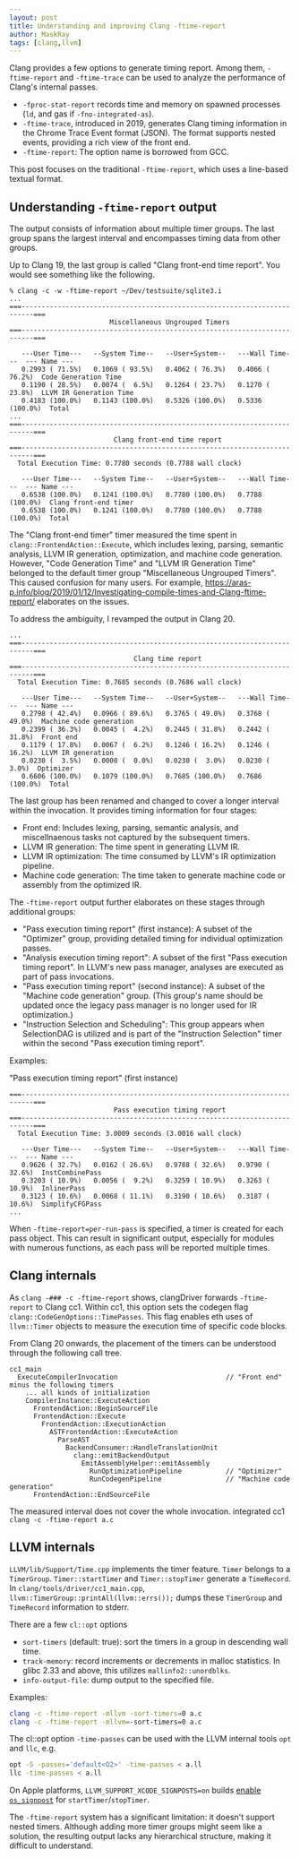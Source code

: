 ```yaml
---
layout: post
title: Understanding and improving Clang -ftime-report
author: MaskRay
tags: [clang,llvm]
---
```


Clang provides a few options to generate timing report. Among them, `-ftime-report` and `-ftime-trace` can be used to analyze the performance of Clang's internal passes.

* `-fproc-stat-report` records time and memory on spawned processes (`ld`, and gas if `-fno-integrated-as`).
* `-ftime-trace`, introduced in 2019, generates Clang timing information in the Chrome Trace Event format (JSON). The format supports nested events, providing a rich view of the front end.
* `-ftime-report`: The option name is borrowed from GCC.

This post focuses on the traditional `-ftime-report`, which uses a line-based textual format.

## Understanding `-ftime-report` output

The output consists of information about multiple timer groups.
The last group spans the largest interval and encompasses timing data from other groups.

Up to Clang 19, the last group is called "Clang front-end time report".
You would see something like the following.

<!-- more -->

```
% clang -c -w -ftime-report ~/Dev/testsuite/sqlite3.i
...
===-------------------------------------------------------------------------===
                         Miscellaneous Ungrouped Timers
===-------------------------------------------------------------------------===

   ---User Time---   --System Time--   --User+System--   ---Wall Time---  --- Name ---
   0.2993 ( 71.5%)   0.1069 ( 93.5%)   0.4062 ( 76.3%)   0.4066 ( 76.2%)  Code Generation Time
   0.1190 ( 28.5%)   0.0074 (  6.5%)   0.1264 ( 23.7%)   0.1270 ( 23.8%)  LLVM IR Generation Time
   0.4183 (100.0%)   0.1143 (100.0%)   0.5326 (100.0%)   0.5336 (100.0%)  Total
...
===-------------------------------------------------------------------------===
                          Clang front-end time report
===-------------------------------------------------------------------------===
  Total Execution Time: 0.7780 seconds (0.7788 wall clock)

   ---User Time---   --System Time--   --User+System--   ---Wall Time---  --- Name ---
   0.6538 (100.0%)   0.1241 (100.0%)   0.7780 (100.0%)   0.7788 (100.0%)  Clang front-end timer
   0.6538 (100.0%)   0.1241 (100.0%)   0.7780 (100.0%)   0.7788 (100.0%)  Total
```

The "Clang front-end timer" timer measured the time spent in `clang::FrontendAction::Execute`, which includes lexing, parsing, semantic analysis, LLVM IR generation, optimization, and machine code generation.
However, "Code Generation Time" and "LLVM IR Generation Time" belonged to the default timer group "Miscellaneous Ungrouped Timers".
This caused confusion for many users.
For example, <https://aras-p.info/blog/2019/01/12/Investigating-compile-times-and-Clang-ftime-report/> elaborates on the issues.

To address the ambiguity, I revamped the output in Clang 20.

```
...
===-------------------------------------------------------------------------===
                               Clang time report
===-------------------------------------------------------------------------===
  Total Execution Time: 0.7685 seconds (0.7686 wall clock)

   ---User Time---   --System Time--   --User+System--   ---Wall Time---  --- Name ---
   0.2798 ( 42.4%)   0.0966 ( 89.6%)   0.3765 ( 49.0%)   0.3768 ( 49.0%)  Machine code generation
   0.2399 ( 36.3%)   0.0045 (  4.2%)   0.2445 ( 31.8%)   0.2442 ( 31.8%)  Front end
   0.1179 ( 17.8%)   0.0067 (  6.2%)   0.1246 ( 16.2%)   0.1246 ( 16.2%)  LLVM IR generation
   0.0230 (  3.5%)   0.0000 (  0.0%)   0.0230 (  3.0%)   0.0230 (  3.0%)  Optimizer
   0.6606 (100.0%)   0.1079 (100.0%)   0.7685 (100.0%)   0.7686 (100.0%)  Total
```

The last group has been renamed and changed to cover a longer interval within the invocation.
It provides timing information for four stages:

* Front end: Includes lexing, parsing, semantic analysis, and miscellnaenous tasks not captured by the subsequent timers.
* LLVM IR generation: The time spent in generating LLVM IR.
* LLVM IR optimization: The time consumed by LLVM's IR optimization pipeline.
* Machine code generation: The time taken to generate machine code or assembly from the optimized IR.

The `-ftime-report` output further elaborates on these stages through additional groups:

* "Pass execution timing report" (first instance): A subset of the "Optimizer" group, providing detailed timing for individual optimization passes.
* "Analysis execution timing report": A subset of the first "Pass execution timing report". In LLVM's new pass manager, analyses are executed as part of pass invocations.
* "Pass execution timing report" (second instance): A subset of the "Machine code generation" group. (This group's name should be updated once the legacy pass manager is no longer used for IR optimization.)
* "Instruction Selection and Scheduling": This group appears when SelectionDAG is utilized and is part of the "Instruction Selection" timer within the second "Pass execution timing report".

Examples:

"Pass execution timing report" (first instance)
```
===-------------------------------------------------------------------------===
                          Pass execution timing report
===-------------------------------------------------------------------------===
  Total Execution Time: 3.0009 seconds (3.0016 wall clock)

   ---User Time---   --System Time--   --User+System--   ---Wall Time---  --- Name ---
   0.9626 ( 32.7%)   0.0162 ( 26.6%)   0.9788 ( 32.6%)   0.9790 ( 32.6%)  InstCombinePass
   0.3203 ( 10.9%)   0.0056 (  9.2%)   0.3259 ( 10.9%)   0.3263 ( 10.9%)  InlinerPass
   0.3123 ( 10.6%)   0.0068 ( 11.1%)   0.3190 ( 10.6%)   0.3187 ( 10.6%)  SimplifyCFGPass
...
```

When `-ftime-report=per-run-pass` is specified, a timer is created for each pass object. This can result in significant output, especially for modules with numerous functions, as each pass will be reported multiple times.

## Clang internals

As `clang -### -c -ftime-report` shows, clangDriver forwards `-ftime-report` to Clang cc1.
Within cc1, this option sets the codegen flag `clang::CodeGenOptions::TimePasses`.
This flag enables eth uses of `llvm::Timer` objects to measure the execution time of specific code blocks.

From Clang 20 onwards, the placement of the timers can be understood through the following call tree.

```
cc1_main
  ExecuteCompilerInvocation                           // "Front end" minus the following timers
    ... all kinds of initialization
    CompilerInstance::ExecuteAction
      FrontendAction::BeginSourceFile
      FrontendAction::Execute
        FrontendAction::ExecutionAction
          ASTFrontendAction::ExecuteAction
            ParseAST
              BackendConsumer::HandleTranslationUnit
                clang::emitBackendOutput
                  EmitAssemblyHelper::emitAssembly
                    RunOptimizationPipeline           // "Optimizer"
                    RunCodegenPipeline                // "Machine code generation"
      FrontendAction::EndSourceFile
```

The measured interval does not cover the whole invocation.
integrated cc1
`clang -c -ftime-report a.c`

## LLVM internals

`LLVM/lib/Support/Time.cpp` implements the timer feature.
`Timer` belongs to a `TimerGroup`. `Timer::startTimer` and `Timer::stopTimer` generate a `TimeRecord`.
In `clang/tools/driver/cc1_main.cpp`, `llvm::TimerGroup::printAll(llvm::errs());` dumps these `TimerGroup` and `TimeRecord` information to stderr.

There are a few `cl::opt` options

* `sort-timers` (default: true): sort the timers in a group in descending wall time.
* `track-memory`: record increments or decrements in malloc statistics. In glibc 2.33 and above, this utilizes `mallinfo2::unordblks`.
* `info-output-file`: dump output to the specified file.

Examples:

```sh
clang -c -ftime-report -mllvm -sort-timers=0 a.c
clang -c -ftime-report -mllvm=-sort-timers=0 a.c
```

The cl::opt option `-time-passes` can be used with the LLVM internal tools `opt` and `llc`, e.g.

```sh
opt -S -passes='default<O2>' -time-passes < a.ll
llc -time-passes < a.ll
```

On Apple platforms, `LLVM_SUPPORT_XCODE_SIGNPOSTS=on` builds [enable `os_signpost`](https://reviews.llvm.org/D52954) for `startTimer`/`stopTimer`.

The `-ftime-report` system has a significant limitation: it doesn't support nested timers.
Although adding more timer groups might seem like a solution, the resulting output lacks any hierarchical structure, making it difficult to understand.
